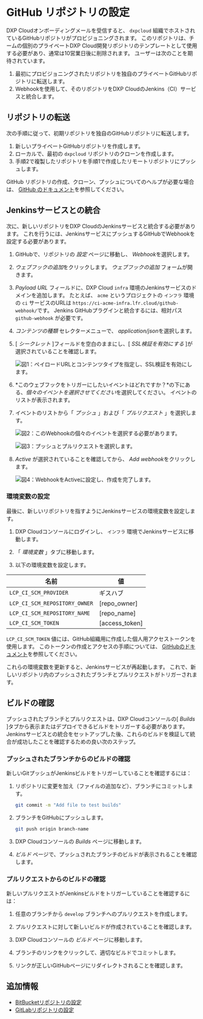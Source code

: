 # GitHub リポジトリの設定

DXP Cloudオンボーディングメールを受信すると、 `dxpcloud` 組織でホストされているGitHubリポジトリがプロビジョニングされます。 このリポジトリは、チームの個別のプライベートDXP Cloud開発リポジトリのテンプレートとして使用する必要があり、通常は10営業日後に削除されます。 ユーザーは次のことを期待されています。

1.  最初にプロビジョニングされたリポジトリを独自のプライベートGitHubリポジトリに転送します。
2.  Webhookを使用して、そのリポジトリをDXP CloudのJenkins（CI）サービスと統合します。

## リポジトリの転送

次の手順に従って、初期リポジトリを独自のGitHubリポジトリに転送します。

1.  新しいプライベートGitHubリポジトリを作成します。
2.  ローカルで、最初の `dxpcloud` リポジトリのクローンを作成します。
3.  手順2で複製したリポジトリを手順1で作成したリモートリポジトリにプッシュします。

GitHub リポジトリの作成、クローン、プッシュについてのヘルプが必要な場合は、 [GitHub のドキュメント](https://help.github.com)を参照してください。

## Jenkinsサービスとの統合

次に、新しいリポジトリをDXP CloudのJenkinsサービスと統合する必要があります。 これを行うには、JenkinsサービスにプッシュするGitHubでWebhookを設定する必要があります。

1.  GitHubで、リポジトリの *設定* ページに移動し、 *Webhook*を選択します。

2.  *ウェブフックの追加*をクリックします。  *ウェブフックの追加* フォームが開きます。

3.  *Payload URL* フィールドに、DXP Cloud `infra` 環境のJenkinsサービスのドメインを追加します。 たとえば、 `acme` というプロジェクトの `インフラ` 環境の `ci` サービスのURLは `https://ci-acme-infra.lfr.cloud/github-webhook/`です。 Jenkins GitHubプラグインと統合するには、相対パス `github-webhook` が必要です。

4.  *コンテンツの種類* セレクターメニューで、 *application/json*を選択します。

5.  [ *シークレット* ]フィールドを空白のままにし、[ *SSL検証を有効にする* ]が選択されていることを確認します。

    ![図1：ペイロードURLとコンテンツタイプを指定し、SSL検証を有効にします。](./configuring-your-github-repository/images/webhook-1.png)

6.  *このウェブフックをトリガーにしたいイベントはどれですか？*の下にある、*個々のイベントを選択させてください*を選択してください。 イベントのリストが表示されます。

7.  イベントのリストから「 *プッシュ* 」および「 *プルリクエスト* 」を選択します。

    ![図2：このWebhookの個々のイベントを選択する必要があります。](./configuring-your-github-repository/images/webhook-2.png)

    ![図3：プッシュとプルリクエストを選択します。](./configuring-your-github-repository/images/webhook-3.png)

8.  *Active* が選択されていることを確認してから、 *Add webhook*をクリックします。

    ![図4：WebhookをActiveに設定し、作成を完了します。](./configuring-your-github-repository/images/webhook-4.png)

### 環境変数の設定

最後に、新しいリポジトリを指すようにJenkinsサービスの環境変数を設定します。

1.  DXP Cloudコンソールにログインし、 `インフラ` 環境でJenkinsサービスに移動します。

2.  「 *環境変数* 」タブに移動します。

3.  以下の環境変数を設定します。

| 名前                            | 値                     |
| ----------------------------- | --------------------- |
| `LCP_CI_SCM_PROVIDER`         | ギスハブ                  |
| `LCP_CI_SCM_REPOSITORY_OWNER` | \[repo\_owner\]   |
| `LCP_CI_SCM_REPOSITORY_NAME`  | \[repo\_name\]    |
| `LCP_CI_SCM_TOKEN`            | \[access\_token\] |

`LCP_CI_SCM_TOKEN` 値には、GitHub組織用に作成した個人用アクセストークンを使用します。 このトークンの作成とアクセスの手順については、 [GitHubのドキュメント](https://help.github.com/articles/creating-a-personal-access-token-for-the-command-line)を参照してください。

これらの環境変数を更新すると、Jenkinsサービスが再起動します。 これで、新しいリポジトリ内のプッシュされたブランチとプルリクエストがトリガーされます。

## ビルドの確認

プッシュされたブランチとプルリクエストは、DXP Cloudコンソールの[ *Builds* ]タブから表示またはデプロイできるビルドをトリガーする必要があります。 Jenkinsサービスとの統合をセットアップした後、これらのビルドを検証して統合が成功したことを確認するための良い次のステップ。

### プッシュされたブランチからのビルドの確認

新しいGitプッシュがJenkinsビルドをトリガーしていることを確認するには：

1.  リポジトリに変更を加え（ファイルの追加など）、ブランチにコミットします。

    ``` bash
    git commit -m "Add file to test builds"
    ```

2.  ブランチをGitHubにプッシュします。

    ``` bash
    git push origin branch-name
    ```

3.  DXP Cloudコンソールの *Builds* ページに移動します。

4.  *ビルド* ページで、プッシュされたブランチのビルドが表示されることを確認します。

### プルリクエストからのビルドの確認

新しいプルリクエストがJenkinsビルドをトリガーしていることを確認するには：

1.  任意のブランチから `develop` ブランチへのプルリクエストを作成します。

2.  プルリクエストに対して新しいビルドが作成されていることを確認します。

3.  DXP Cloudコンソールの *ビルド* ページに移動します。

4.  ブランチのリンクをクリックして、適切なビルドでコミットします。

5.  リンクが正しいGitHubページにリダイレクトされることを確認します。

## 追加情報

  - [BitBucketリポジトリの設定](./configuring-your-bitbucket-repository.md)
  - [GitLabリポジトリの設定](./configuring-your-gitlab-repository.md)
